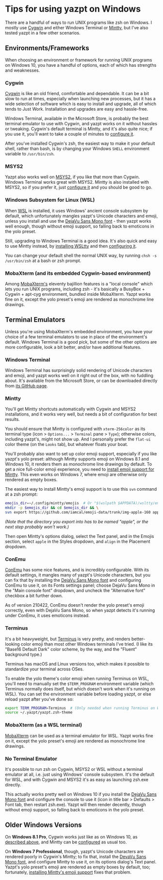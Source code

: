 # Tips for using yazpt on Windows

There are a handful of ways to run UNIX programs like zsh on Windows. I mostly use [Cygwin](https://cygwin.com) and either Windows Terminal or [Mintty](http://mintty.github.io), but I've also tested yazpt in a few other scenarios.


## Environments/Frameworks

When choosing an environment or framework for running UNIX programs on Windows 10, you have a handful of options, each of which has strengths and weaknesses.

### Cygwin

[Cygwin](https://cygwin.com) is like an old friend, comfortable and dependable. It can be a bit slow to run at times, especially when launching new processes, but it has a wide selection of software which is easy to install and upgrade, all of which tends to Just Work. Installation and upgrades are easy and hassle-free.

Windows Terminal, available in the Microsoft Store, is probably the best terminal emulator to use with Cygwin, and yazpt works on it without hassles or tweaking. Cygwin's default terminal is Mintty, and it's also quite nice; if you use it, you'll want to take a couple of minutes to [configure it](#mintty).

After you've installed Cygwin's zsh, the easiest way to make it your default shell, rather than bash, is by changing your Windows `SHELL` environment variable to `/usr/bin/zsh`.

### MSYS2

Yazpt also works well on [MSYS2](https://www.msys2.org), if you like that more than Cygwin. Windows Terminal works great with MSYS2. Mintty is also installed with MSYS2, so if you prefer it, just [configure it](#mintty) and you should be good to go.

### Windows Subsystem for Linux (WSL)

When [WSL](https://docs.microsoft.com/en-us/windows/wsl/) is installed, it uses Windows' ancient console subsystem by default, which unfortunately mangles yazpt's Unicode characters and emoji, unless you install and use the [DejaVu Sans Mono font](https://dejavu-fonts.github.io) - then yazpt works well enough, though without emoji support, so falling back to emoticons in the yolo preset.

Still, upgrading to Windows Terminal is a good idea. It's also quick and easy to use Mintty instead, by [installing WSLtty](https://github.com/mintty/wsltty) and then [configuring it](#mintty).

You can change your default shell the normal UNIX way, by running `chsh -s /usr/bin/zsh` at a bash or zsh prompt.

### MobaXterm (and its embedded Cygwin-based environment)

Among [MobaXterm's](https://mobaxterm.mobatek.net) eleventy bajillion features is a "local console" which lets you run UNIX programs, including zsh - it's basically a BusyBox + Cygwin + apt-cyg environment, bundled inside MobaXterm. Yazpt works fine on it, except the yolo preset's emoji are rendered as monochrome line drawings.


## Terminal Emulators

Unless you're using MobaXterm's embedded environment, you have your choice of a few terminal emulators to use in place of the environment's default. Windows Terminal is a good pick, but some of the other options are more configurable, look a bit better, and/or have additional features.

### Windows Terminal

Windows Terminal has surprisingly solid rendering of Unicode characters and emoji, and yazpt works well on it right out of the box, with no fuddling about. It's available from the Microsoft Store, or can be downloaded directly from [its GitHub page](https://github.com/Microsoft/Terminal).

### Mintty

You'll get Mintty shortcuts automatically with Cygwin and MSYS2 installations, and it works very well, but needs a bit of configuration for best results.

You should ensure that Mintty is configured with `xterm-256color` as its terminal type (icon > `Options...` > `Terminal` pane > `Type`); otherwise colors, including yazpt's, might not show up. And I personally prefer the `flat-ui` color theme (on the `Looks` tab), but whatever floats your boat.

You'll probably also want to set up color emoji support, especially if you like yazpt's yolo preset: although Mintty supports emoji on Windows 8.1 and Windows 10, it renders them as monochrome line drawings by default. To get a nice full-color emoji experience, you need to [install emoji support for Mintty](https://github.com/mintty/mintty/wiki/Tips#emojis). This even works on Windows 7, where emoji are otherwise only rendered as empty boxes.

The easiest way to install Mintty's emoji support is to use this `svn` command at a zsh prompt:

```sh
emojis_dir=~/.config/mintty/emojis  # Or "$(wslpath $APPDATA)/wsltty/emojis" on WSL
mkdir -p $emojis_dir && cd $emojis_dir && \
svn export https://github.com/iamcal/emoji-data/trunk/img-apple-160 apple
```

_(Note that the directory you export into has to be named "apple", or the next step probably won't work.)_

Then open Mintty's options dialog, select the Text panel, and in the Emojis section, select `apple` in the Styles dropdown, and `align` in the Placement dropdown.

### ConEmu

[ConEmu](https://conemu.github.io) has some nice features, and is incredibly configurable. With its default settings, it mangles many of yazpt's Unicode characters, but you can fix that by installing the [DejaVu Sans Mono font](https://dejavu-fonts.github.io) and configuring ConEmu to use it, on its Fonts settings panel; choose DejaVu Sans Mono in the "Main console font" dropdown, and uncheck the "Alternative font" checkbox a bit further down.

As of version 210422, ConEmu doesn't render the yolo preset's emoji correctly, even with DejaVu Sans Mono, so when yazpt detects it's running under ConEmu, it uses emoticons instead.

### Terminus

It's a bit heavyweight, but [Terminus](https://eugeny.github.io/terminus) is very pretty, and renders better-looking color emoji than most other Windows terminals I've tried. (I like its "Base16 Default Dark" color scheme, by the way, and the "Fluent" background type.)

Terminus has macOS and Linux versions too, which makes it possible to standardize your terminal across OSes.

To enable the yolo theme's color emoji when running Terminus on WSL, you'll need to manually set the `$TERM_PROGRAM` environment variable (which Terminus normally does itself, but which doesn't work when it's running on WSL). You can set the environment variable before loading yazpt, or else reload yazpt after you've done so:

```sh
export TERM_PROGRAM=Terminus  # (Only needed when running Terminus on WSL)
source ~/.yazpt/yazpt.zsh-theme
```

### MobaXterm (as a WSL terminal)

[MobaXterm](https://mobaxterm.mobatek.net) can be used as a terminal emulator for WSL. Yazpt works fine on it, except the yolo preset's emoji are rendered as monochrome line drawings.

### No Terminal Emulator

It's possible to run zsh on Cygwin, MSYS2 or WSL without a terminal emulator at all, i.e. just using Windows' console subsystem. It's the default for WSL, and with Cygwin and MSYS2 it's as easy as launching zsh.exe directly.

This actually works pretty well on Windows 10 if you install the [DejaVu Sans Mono font](https://dejavu-fonts.github.io) and configure the console to use it (icon in title bar > Defaults > Font tab, then restart zsh.exe). Yazpt will then render decently, though without emoji support, so falling back to emoticons in the yolo preset.


## Older Windows Versions

On **Windows 8.1 Pro**, Cygwin works just like as on Windows 10, as [described above](#cygwin), and Mintty can be [configured](#mintty) as usual too.

On **Windows 7 Professional**, though, yazpt's Unicode characters are rendered poorly in Cygwin's Mintty; to fix that, install the [DevaVu Sans Mono font](https://dejavu-fonts.github.io), and configure Mintty to use it, on its options dialog's Text panel. Yazpt's yolo preset's emoji are rendered as empty boxes by default, too; fortunately, [installing Mintty's emoji support](#mintty) fixes that problem.
